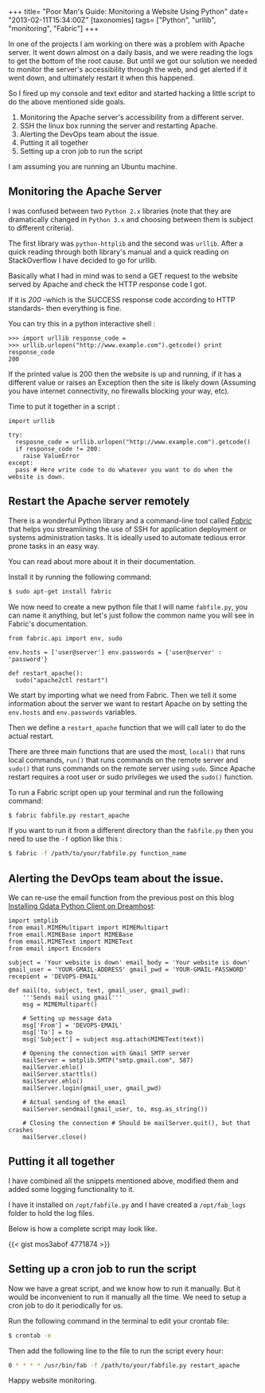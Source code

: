 +++
title= "Poor Man's Guide: Monitoring a Website Using Python"
date= "2013-02-11T15:34:00Z"
[taxonomies]
tags= ["Python", "urllib", "monitoring", "Fabric"]
+++

In one of the projects I am working on there was a problem with Apache server.
It went down almost on a daily basis, and we were reading the logs to get the
bottom of the root cause. But until we got our solution we needed to monitor the
server's accessibility through the web, and get alerted if it went down, and
ultimately restart it when this happened.

So I fired up my console and text editor and started hacking a little script to
do the above mentioned side goals.

1.  Monitoring the Apache server's accessibility from a different server.
2.  SSH the linux box running the server and restarting Apache.
3.  Alerting the DevOps team about the issue.
4.  Putting it all together
5.  Setting up a cron job to run the script

I am assuming you are running an Ubuntu machine.

## Monitoring the Apache Server

I was confused between two `Python 2.x` libraries (note that they are
dramatically changed in `Python 3.x` and choosing between them is subject to
different criteria).

The first library was `python-httplib` and the second was `urllib`. After a
quick reading through both library's manual and a quick reading on StackOverflow
I have decided to go for urllib.

Basically what I had in mind was to send a GET request to the website served by
Apache and check the HTTP response code I got.

If it is _200_ -which is the SUCCESS response code according to HTTP standards-
then everything is fine.

You can try this in a python interactive shell :

```shell
>>> import urllib response_code =
>>> urllib.urlopen("http://www.example.com").getcode() print response_code
200
```

If the printed value is 200 then the website is up and running, if it has a
different value or raises an Exception then the site is likely down (Assuming
you have internet connectivity, no firewalls blocking your way, etc).

Time to put it together in a script :

```python,linenos
import urllib

try:
  resposne_code = urllib.urlopen("http://www.example.com").getcode()
  if response_code != 200:
    raise ValueError
except:
  pass # Here write code to do whatever you want to do when the website is down.
```

## Restart the Apache server remotely

There is a wonderful Python library and a command-line tool called _[Fabric][]_
that helps you streamlining the use of SSH for application deployment or systems
administration tasks. It is ideally used to automate tedious error prone tasks
in an easy way.

You can read about more about it in their documentation.

Install it by running the following command:

```bash
$ sudo apt-get install fabric
```

We now need to create a new python file that I will name `fabfile.py`, you can
name it anything, but let's just follow the common name you will see in Fabric's
documentation.

```python,linenos
from fabric.api import env, sudo

env.hosts = ['user@server'] env.passwords = {'user@server' : 'password'}

def restart_apache():
  sudo("apache2ctl restart")
```

We start by importing what we need from Fabric. Then we tell it some information
about the server we want to restart Apache on by setting the `env.hosts` and
`env.passwords` variables.

Then we define a `restart_apache` function that we will call later to do the
actual restart.

There are three main functions that are used the most, `local()` that runs local
commands, `run()` that runs commands on the remote server and `sudo()` that runs
commands on the remote server using `sudo`. Since Apache restart requires a root
user or sudo privileges we used the `sudo()` function.

To run a Fabric script open up your terminal and run the following command:

```bash
$ fabric fabfile.py restart_apache
```

If you want to run it from a different directory than the `fabfile.py` then you
need to use the `-f` option like this :

```bash
$ fabric -f /path/to/your/fabfile.py function_name
```

## Alerting the DevOps team about the issue.

We can re-use the email function from the previous post on this blog [Installing
Gdata Python Client on Dreamhost][]:

```python,linenos,linenostart=1
import smtplib
from email.MIMEMultipart import MIMEMultipart
from email.MIMEBase import MIMEBase
from email.MIMEText import MIMEText
from email import Encoders

subject = 'Your website is down' email_body = 'Your website is down'
gmail_user = 'YOUR-GMAIL-ADDRESS' gmail_pwd = 'YOUR-GMAIL-PASSWORD'
recepient = 'DEVOPS-EMAIL'

def mail(to, subject, text, gmail_user, gmail_pwd):
    '''Sends mail using gmail'''
    msg = MIMEMultipart()

    # Setting up message data
    msg['From'] = 'DEVOPS-EMAIL'
    msg['To'] = to
    msg['Subject'] = subject msg.attach(MIMEText(text))

    # Opening the connection with Gmail SMTP server
    mailServer = smtplib.SMTP("smtp.gmail.com", 587)
    mailServer.ehlo()
    mailServer.starttls()
    mailServer.ehlo()
    mailServer.login(gmail_user, gmail_pwd)

    # Actual sending of the email
    mailServer.sendmail(gmail_user, to, msg.as_string())

    # Closing the connection # Should be mailServer.quit(), but that crashes
    mailServer.close()
```

## Putting it all together

I have combined all the snippets mentioned above, modified them and added some
logging functionality to it.

I have it installed on `/opt/fabfile.py` and I have created a `/opt/fab_logs`
folder to hold the log files.

Below is how a complete script may look like.

{{< gist mos3abof 4771874 >}}

## Setting up a cron job to run the script

Now we have a great script, and we know how to run it manually. But it would be
inconvenient to run it manually all the time. We need to setup a cron job to do
it periodically for us.

Run the following command in the terminal to edit your crontab file:

```bash
$ crontab -e
```

Then add the following line to the file to run the script every hour:

```bash
0 * * * * /usr/bin/fab -f /path/to/your/fabfile.py restart_apache
```

Happy website monitoring.

[fabric]: http://docs.fabfile.org/en/1.5/
[installing gdata python client on dreamhost]: https://mosab.co.uk/installing-gdata-python-client-on-dreamhost.html
